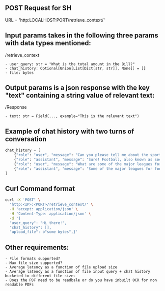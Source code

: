 ## POST Request for SH 

URL = 'http:LOCALHOST:PORT/retrieve_context/'

## Input params takes in the following three params with data types mentioned:
/retrieve_context

	- user_query: str = "What is the total amount in the Bill?"
	- chat_history: Optional[Union[List[Dict[str, str]], None]] = []
	- file: bytes

## Output params is a json response with the key "text" containing a string value of relevant text:
/Response

	- text: str = Field(..., example="This is the relevant text") 

## Example of chat history with two turns of conversation
```python
chat_history = [
    {"role": "user", "message": "Can you please tell me about the sports football in brief."},
    {"role": "assistant", "message": "Sure! Football, also known as soccer, is a popular sport played all around the world. It involves two teams of 11 players each trying to score goals by kicking the ball into their opponent's net. The game is played on a rectangular field with goalposts at either end. The team that scores more goals during the match wins. Football can be quite physical, but it's mainly a game of skill, strategy, and teamwork. It has a huge global following and is considered the most popular sport in many countries."},
    {"role": "user", "message": "What are some of the major leagues for it?"},
    {"role": "assistant", "message": "Some of the major leagues for football include the English Premier League, La Liga (Spain), German Bundesliga, Serie A (Italy), and Ligue 1 (France). These leagues are home to some of the top football clubs in the world and attract a lot of attention from fans worldwide."}
]
```

## Curl Command format

```bash
curl -X 'POST' \
  'http:<IP>:<PORT>/retrieve_context/' \
  -H 'accept: application/json' \
  -H 'Content-Type: application/json' \
  -d '{
  "user_query": "Hi there!",
  "chat_history": [],
  "upload_file": b"some bytes",}'
```

## Other requirements:

    - File formats supported?
    - Max file size supported?
    - Average latency as a function of file upload size 
    - Average latency as a function of file input query + chat history bucketed to different file sizes
    - Does the PDF need to be readbale or do you have inbuilt OCR for non readable PDFs
    
 	
